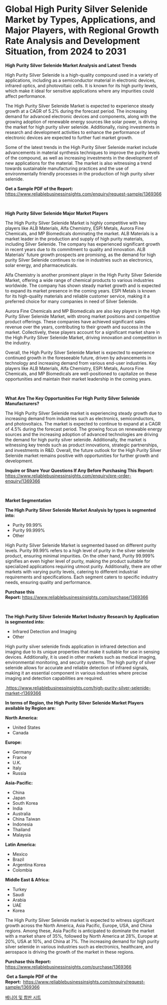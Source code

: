 <p><h1>Global High Purity Silver Selenide Market by Types, Applications, and Major Players, with Regional Growth Rate Analysis and Development Situation, from 2024 to 2031</h1></p><p><strong>High Purity Silver Selenide Market Analysis and Latest Trends</strong></p>
<p><p>High Purity Silver Selenide is a high-quality compound used in a variety of applications, including as a semiconductor material in electronic devices, infrared optics, and photovoltaic cells. It is known for its high purity levels, which make it ideal for sensitive applications where any impurities could affect performance.</p><p>The High Purity Silver Selenide Market is expected to experience steady growth at a CAGR of 5.2% during the forecast period. The increasing demand for advanced electronic devices and components, along with the growing adoption of renewable energy sources like solar power, is driving the market for high purity silver selenide. Additionally, rising investments in research and development activities to enhance the performance of electronic devices are expected to further fuel market growth.</p><p>Some of the latest trends in the High Purity Silver Selenide market include advancements in material synthesis techniques to improve the purity levels of the compound, as well as increasing investments in the development of new applications for the material. The market is also witnessing a trend towards sustainable manufacturing practices and the use of environmentally friendly processes in the production of high purity silver selenide.</p></p>
<p><strong>Get a Sample PDF of the Report:&nbsp;</strong> <a href="https://www.reliablebusinessinsights.com/enquiry/request-sample/1369366">https://www.reliablebusinessinsights.com/enquiry/request-sample/1369366</a></p>
<p>&nbsp;</p>
<p><strong>High Purity Silver Selenide Major Market Players</strong></p>
<p><p>The High Purity Silver Selenide Market is highly competitive with key players like ALB Materials, Alfa Chemistry, ESPI Metals, Aurora Fine Chemicals, and MP Biomedicals dominating the market. ALB Materials is a market leader in the production and supply of high purity materials, including Silver Selenide. The company has experienced significant growth in recent years due to its commitment to quality and innovation. ALB Materials' future growth prospects are promising, as the demand for high purity Silver Selenide continues to rise in industries such as electronics, solar energy, and pharmaceuticals.</p><p>Alfa Chemistry is another prominent player in the High Purity Silver Selenide Market, offering a wide range of chemical products to various industries worldwide. The company has shown steady market growth and is expected to expand its market presence in the coming years. ESPI Metals is known for its high-quality materials and reliable customer service, making it a preferred choice for many companies in need of Silver Selenide.</p><p>Aurora Fine Chemicals and MP Biomedicals are also key players in the High Purity Silver Selenide Market, with strong market positions and competitive product offerings. These companies have achieved significant sales revenue over the years, contributing to their growth and success in the market. Collectively, these players account for a significant market share in the High Purity Silver Selenide Market, driving innovation and competition in the industry.</p><p>Overall, the High Purity Silver Selenide Market is expected to experience continued growth in the foreseeable future, driven by advancements in technology and increasing demand from various end-user industries. Key players like ALB Materials, Alfa Chemistry, ESPI Metals, Aurora Fine Chemicals, and MP Biomedicals are well-positioned to capitalize on these opportunities and maintain their market leadership in the coming years.</p></p>
<p>&nbsp;</p>
<p><strong>What Are The Key Opportunities For High Purity Silver Selenide Manufacturers?</strong></p>
<p><p>The High Purity Silver Selenide market is experiencing steady growth due to increasing demand from industries such as electronics, semiconductors, and photovoltaics. The market is expected to continue to expand at a CAGR of 4.5% during the forecast period. The growing focus on renewable energy sources and the increasing adoption of advanced technologies are driving the demand for high purity silver selenide. Additionally, the market is witnessing key trends such as product innovations, strategic partnerships, and investments in R&D. Overall, the future outlook for the High Purity Silver Selenide market remains positive with opportunities for further growth and development.</p></p>
<p><strong>Inquire or Share Your Questions If Any Before Purchasing This Report:</strong> <a href="https://www.reliablebusinessinsights.com/enquiry/pre-order-enquiry/1369366">https://www.reliablebusinessinsights.com/enquiry/pre-order-enquiry/1369366</a></p>
<p>&nbsp;</p>
<p><strong>Market Segmentation</strong></p>
<p><strong>The High Purity Silver Selenide Market Analysis by types is segmented into:</strong></p>
<p><ul><li>Purity 99.99%</li><li>Purity 99.999%</li><li>Other</li></ul></p>
<p><p>High Purity Silver Selenide Market is segmented based on different purity levels. Purity 99.99% refers to a high level of purity in the silver selenide product, ensuring minimal impurities. On the other hand, Purity 99.999% signifies an even higher level of purity, making the product suitable for specialized applications requiring utmost purity. Additionally, there are other markets with varying purity levels, catering to different industrial requirements and specifications. Each segment caters to specific industry needs, ensuring quality and performance.</p></p>
<p><strong>Purchase this Report:&nbsp;</strong><a href="https://www.reliablebusinessinsights.com/purchase/1369366">https://www.reliablebusinessinsights.com/purchase/1369366</a></p>
<p>&nbsp;</p>
<p><strong>The High Purity Silver Selenide Market Industry Research by Application is segmented into:</strong></p>
<p><ul><li>Infrared Detection and Imaging</li><li>Other</li></ul></p>
<p><p>High purity silver selenide finds application in infrared detection and imaging due to its unique properties that make it suitable for use in sensing devices. Additionally, it is used in other markets such as medical imaging, environmental monitoring, and security systems. The high purity of silver selenide allows for accurate and reliable detection of infrared signals, making it an essential component in various industries where precise imaging and detection capabilities are required.</p></p>
<p><a href="https://www.reliablebusinessinsights.com/high-purity-silver-selenide-market-r1369366">&nbsp;https://www.reliablebusinessinsights.com/high-purity-silver-selenide-market-r1369366</a></p>
<p><strong>In terms of Region, the High Purity Silver Selenide Market Players available by Region are:</strong></p>
<p>
    <p> <strong> North America: </strong>
        <ul>
            <li>United States</li>
            <li>Canada</li>
        </ul>
        </p> 
    <p> <strong> Europe: </strong>
        <ul>
            <li>Germany</li>
            <li>France</li>
            <li>U.K.</li>
            <li>Italy</li>
            <li>Russia</li>
        </ul>
        </p> 
    <p> <strong> Asia-Pacific: </strong>
        <ul>
            <li>China</li>
            <li>Japan</li>
            <li>South Korea</li>
            <li>India</li>
            <li>Australia</li>
            <li>China Taiwan</li>
            <li>Indonesia</li>
            <li>Thailand</li>
            <li>Malaysia</li>
        </ul>
        </p> 
    <p> <strong> Latin America: </strong>
        <ul>
            <li>Mexico</li>
            <li>Brazil</li>
            <li>Argentina Korea</li>
            <li>Colombia</li>
        </ul>
        </p> 
    <p> <strong> Middle East & Africa: </strong>
        <ul>
            <li>Turkey</li>
            <li>Saudi</li>
            <li>Arabia</li>
            <li>UAE</li>
            <li>Korea</li>
        </ul>
    </p>
    </p>
<p><p>The High Purity Silver Selenide market is expected to witness significant growth across the North America, Asia Pacific, Europe, USA, and China regions. Among these, Asia Pacific is anticipated to dominate the market with a market share of 35%, followed by North America at 28%, Europe at 20%, USA at 10%, and China at 7%. The increasing demand for high purity silver selenide in various industries such as electronics, healthcare, and aerospace is driving the growth of the market in these regions.</p></p>
<p><strong>Purchase this Report: </strong><a href="https://www.reliablebusinessinsights.com/purchase/1369366">https://www.reliablebusinessinsights.com/purchase/1369366</a></p>
<p>&nbsp;<strong>Get a Sample PDF of the Report:&nbsp;&nbsp;</strong><a href="https://www.reliablebusinessinsights.com/enquiry/request-sample/1369366">https://www.reliablebusinessinsights.com/enquiry/request-sample/1369366</a></p>
<p><strong></strong></p>
<p><p><a href="https://medium.com/@tammyholmes1955/%EC%A1%B0%EC%82%AC-%EA%B2%B0%EA%B3%BC-%ED%95%A9%ED%8C%90-%EB%B0%8F-%ED%95%A9%ED%8C%90-%EC%8B%9C%ED%8A%B8-%EC%8B%9C%EC%9E%A5-%EA%B7%9C%EB%AA%A8%EB%8A%94-%EC%84%B8%EA%B3%84-%EC%82%B0%EC%97%85%EC%97%90%EC%84%9C-%EC%B5%9C%EC%A0%81%EC%9D%98-%EB%A7%88%EC%BC%80%ED%8C%85-%EC%B1%84%EB%84%90%EC%9D%84-%EB%B3%B4%EC%97%AC%EC%A4%8D%EB%8B%88%EB%8B%A4-7496e786d795">베니어 및 합판 시트</a></p></p>